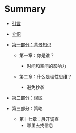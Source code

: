 # Summary

* [引言](README.md)
* [介绍](introduction.md)
* [第一部分：背景知识](chapter1.md)
  * 第一章：你是谁？
    * 时间和空间的影响力

  * 第二章：什么是理性思维？
    * 避免抄袭


* 第二部分：误区
* 第三部分：策略
  * 第十七章：展开调查
    * 哪里去找信息



